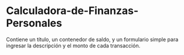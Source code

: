 # Calculadora-de-Finanzas-Personales
Contiene un título, un contenedor de saldo, y un formulario simple para ingresar la descripción y el monto de cada transacción.
